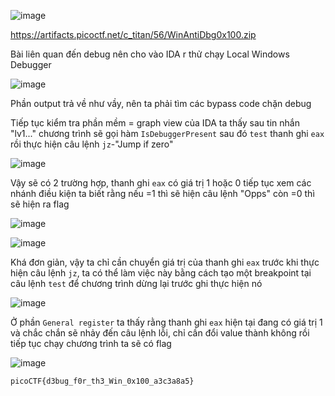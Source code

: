![image](https://github.com/user-attachments/assets/113b806e-6b41-4842-b98e-f85b481786a8)

https://artifacts.picoctf.net/c_titan/56/WinAntiDbg0x100.zip

Bài liên quan đến debug nên cho vào IDA r thử chạy Local Windows Debugger

![image](https://github.com/user-attachments/assets/d8e930a2-962e-4a84-a65f-bc66bd5a5a8b)

Phần output trả về như vầy, nên ta phải tìm các bypass code chặn debug

Tiếp tục kiểm tra phần mềm = graph view của IDA ta thấy sau tin nhắn "lv1..." chương trình sẽ gọi hàm `IsDebuggerPresent` sau đó `test` thanh ghi `eax` rồi thực hiện câu lệnh `jz`-"Jump if zero" 

![image](https://github.com/user-attachments/assets/83dbf4f0-8030-4b22-8227-32713af35241)

Vậy sẽ có 2 trường hợp, thanh ghi `eax` có giá trị 1 hoặc 0 tiếp tục xem các nhánh điều kiện ta biết rằng nếu =1 thì sẽ hiện câu lệnh "Opps" còn =0 thì sẽ hiện ra flag

![image](https://github.com/user-attachments/assets/d16478db-e2b5-47cd-b2c2-765fb705062a)

![image](https://github.com/user-attachments/assets/8edc340e-041c-40a3-b994-01b148418228)

Khá đơn giản, vậy ta chỉ cần chuyển giá trị của thanh ghi `eax` trước khi thực hiện câu lệnh `jz`, ta có thể làm việc này bằng cách tạo một breakpoint tại câu lệnh `test` để chương trình dừng lại trước ghi thực hiện nó

![image](https://github.com/user-attachments/assets/c66f5f63-35e0-4bac-9eab-ae797ccfed0b)

Ở phần `General register` ta thấy rằng thanh ghi `eax` hiện tại đang có giá trị 1 và chắc chắn sẽ nhảy đến câu lệnh lỗi, chỉ cần đổi value thành không rồi tiếp tục chạy chương trình ta sẽ có flag

![image](https://github.com/user-attachments/assets/a6da540a-86f2-4929-80c2-3462a15a29d6)

`picoCTF{d3bug_f0r_th3_Win_0x100_a3c3a8a5}`
